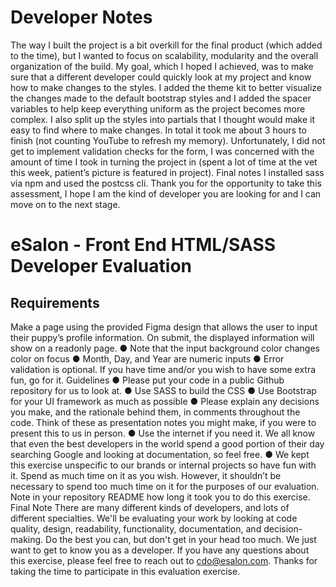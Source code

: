 # Developer Notes

The way I built the project is a bit overkill for the final product (which added to the time), but I wanted to focus on scalability, modularity and the overall organization of the build. My goal, which I hoped I achieved, was to make sure that a different developer could quickly look at my project and know how to make changes to the styles. I added the theme kit to better visualize the changes made to the default bootstrap styles and I added the spacer variables to help keep everything uniform as the project becomes more complex. I also split up the styles into partials that I thought would make it easy to find where to make changes. In total it took me about 3 hours to finish (not counting YouTube to refresh my memory).  Unfortunately, I did not get to implement validation checks for the form, I was concerned with the amount of time I took in turning the project in (spent a lot of time at the vet this week, patient’s picture is featured in project). Final notes I installed sass via npm and used the postcss cli. Thank you for the opportunity to take this assessment, I hope I am the kind of developer you are looking for and I can move on to the next stage. 

# eSalon - Front End HTML/SASS Developer Evaluation
## Requirements
Make a page using the provided Figma design that allows the user to input their puppy’s profile information. On submit, the displayed information will show on a readonly page.
● Note that the input background color changes color on focus
● Month, Day, and Year are numeric inputs
● Error validation is optional. If you have time and/or you wish to have some extra fun, go
for it.
Guidelines
● Please put your code in a public Github repository for us to look at.
● Use SASS to build the CSS
● Use Bootstrap for your UI framework as much as possible
● Please explain any decisions you make, and the rationale behind them, in comments
throughout the code. Think of these as presentation notes you might make, if you were
to present this to us in person.
● Use the internet if you need it. We all know that even the best developers in the world
spend a good portion of their day searching Google and looking at documentation, so
feel free.
● We kept this exercise unspecific to our brands or internal projects so have fun with it.
Spend as much time on it as you wish. However, it shouldn’t be necessary to spend too much time on it for the purposes of our evaluation. Note in your repository README how long it took you to do this exercise.
Final Note
There are many different kinds of developers, and lots of different specialties. We'll be evaluating your work by looking at code quality, design, readability, functionality, documentation, and decision-making. Do the best you can, but don't get in your head too much. We just want to get to know you as a developer. If you have any questions about this exercise, please feel free to reach out to cdo@esalon.com. Thanks for taking the time to participate in this evaluation exercise.